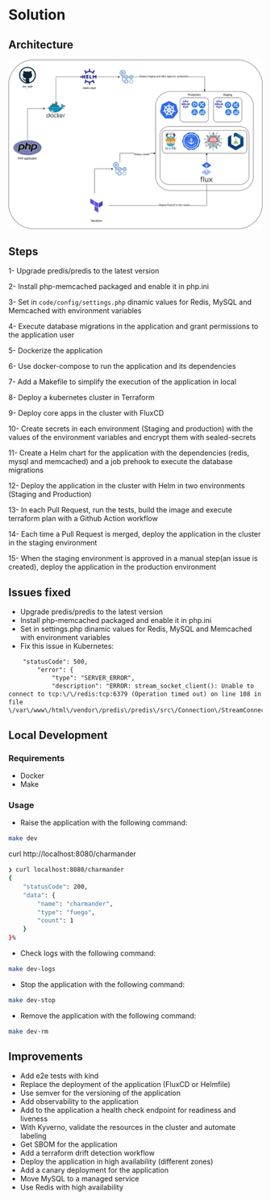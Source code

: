 # Solution

## Architecture

![Architecture Diagram](sre_task_diagram.png)

## Steps

1- Upgrade predis/predis to the latest version

2- Install php-memcached packaged and enable it in php.ini

3- Set in `code/config/settings.php` dinamic values for Redis, MySQL and Memcached with environment variables

4- Execute database migrations in the application and grant permissions to the application user

5- Dockerize the application

6- Use docker-compose to run the application and its dependencies

7- Add a Makefile to simplify the execution of the application in local

8- Deploy a kubernetes cluster in Terraform

9- Deploy core apps in the cluster with FluxCD

10- Create secrets in each environment (Staging and production) with the values of the environment variables and encrypt them with sealed-secrets

11- Create a Helm chart for the application with the dependencies (redis, mysql and memcached) and a job prehook to execute the database migrations

12- Deploy the application in the cluster with Helm in two environments (Staging and Production)

13- In each Pull Request, run the tests, build the image and execute terraform plan with a Github Action workflow

14- Each time a Pull Request is merged, deploy the application in the cluster in the staging environment

15- When the staging environment is approved in a manual step(an issue is created), deploy the application in the production environment

## Issues fixed

- Upgrade predis/predis to the latest version
- Install php-memcached packaged and enable it in php.ini
- Set in settings.php dinamic values for Redis, MySQL and Memcached with environment variables
- Fix this issue in Kubernetes:

```
    "statusCode": 500,
        "error": {
            "type": "SERVER_ERROR",
            "description": "ERROR: stream_socket_client(): Unable to connect to tcp:\/\/redis:tcp:6379 (Operation timed out) on line 108 in file \/var\/www\/html\/vendor\/predis\/predis\/src\/Connection\/StreamConnection.php."
```

## Local Development

### Requirements

- Docker
- Make

### Usage

- Raise the application with the following command:

```bash
make dev
```

curl http://localhost:8080/charmander

```bash
❯ curl localhost:8080/charmander                                                                                                                             ─╯
{
    "statusCode": 200,
    "data": {
        "name": "charmander",
        "type": "fuego",
        "count": 1
    }
}%
```

- Check logs with the following command:

```bash
make dev-logs
```

- Stop the application with the following command:

```bash
make dev-stop
```

- Remove the application with the following command:

```bash
make dev-rm
```

## Improvements

- Add e2e tests with kind
- Replace the deployment of the application (FluxCD or Helmfile)
- Use semver for the versioning of the application
- Add observability to the application
- Add to the application a health check endpoint for readiness and liveness
- With Kyverno, validate the resources in the cluster and automate labeling
- Get SBOM for the application
- Add a terraform drift detection workflow
- Deploy the application in high availability (different zones)
- Add a canary deployment for the application
- Move MySQL to a managed service
- Use Redis with high availability
